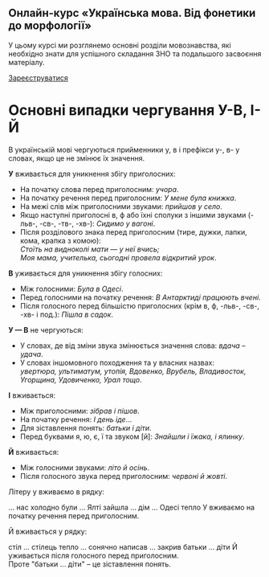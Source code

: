<div class="banner">
  <h2 class="course">Онлайн-курс «Українська мова. Від фонетики до морфології»</h2>
  <p class="course-description">
     У цьому курсі ми розглянемо основні розділи мовознавства, які необхідно знати для успішного складання ЗНО та подальшого засвоєння матеріалу.<br>
  </p>
    <div class="button-wrapper">
        <a class="registration-button" target="_blank" href="http://bit.ly/2zuYUGS">Зареєструватися</a>
    </div>   
</div>

# Основні випадки чергування У-В, І-Й

В українськiй мовi чергуються прийменники <span class="p1">у</span>, <span class="p1">в</span> i префiкси <span class="p1">у-</span>, <span class="p1">в-</span> у словах, якщо це не змiнює їх значення.

<b>У</b> вживається для уникнення збiгу приголосних:
* На початку слова перед приголосним: *учора*.
* На початку речення перед приголосним: *У мене була книжка*.
* На межi слiв мiж приголосними звуками: *прийшов у село*.
* Якщо наступнi приголоснi <span class="p1">в</span>, <span class="p1">ф</span> або їхнi сполуки з iншими звуками (<span class="p1">-льв-</span>, <span class="p1">-св-</span>, <span class="p1">-тв-</span>, <span class="p1">-хв-</span>): *Сидимо у вагонi*.
* Пiсля роздiлового знака перед приголосним (тире, дужки, лапки,
кома, крапка з комою):<br>*Стоїть на видноколi мати — у неї вчись;<br>
Моя мама, учителька, сьогоднi провела вiдкритий урок*.

<b>В</b> уживається для уникнення збiгу голосних:
* Мiж голосними: *Була в Одесi*.
* Перед голосними на початку речення: *В Антарктидi працюють
вченi*.
* Пiсля голосного перед бiльшiстю приголосних (крiм <span class="p1">в</span>, <span class="p1">ф</span>, <span class="p1">-льв-</span>, <span class="p1">-св-</span>, <span class="p1">-хв-</span> i под.): *Пiшла в садок*.

<b>У — В</b> не чергуються:
* У словах, де вiд змiни звука змiнюється значення слова: *вдача – удача*.
* У словах iншомовного походження та у власних назвах:<br>*увертюра, ультиматум, утопiя, Вдовенко, Врубель, Владивосток,
Угорщина, Удовиченко, Урал тощо*.

<b>I</b> вживається:
* Мiж приголосними: *зiбрав
i пiшов*.
* На початку речення: *I день iде*...
* Для зiставлення понять: *батьки i дiти*.
* Перед буквами <span class="p1">я</span>, <span class="p1">ю</span>, <span class="p1">є</span>, <span class="p1">ї</span> та звуком [<span class="p1">й</span>]: *Знайшли i їжака, i ялинку*.

<b>Й</b> вживається:
* Мiж голосними звуками: *лiто й осiнь*.
* Пiсля голосного звука перед приголосним: *червонi й жовтi*.



<quiz correctLabel="correct" incorrectLabel="incorrect" checkLabel="check">
    <question text="">
        <p>Літеру <span class="p1">у</span> вживаємо в рядку:</p>
        <answer correct>… нас холодно </answer>
        <answer>були … Ялті</answer>
        <answer>зайшла … дім</answer>
        <answer>… Одесі тепло</answer>
        <explanation>
        <span class="p1">У</span> вживаємо на початку речення перед приголосним.
        </explanation>
    </question>
</quiz>     
        
        
 <quiz correctLabel="correct" incorrectLabel="incorrect" checkLabel="check">       
    <question text="">
        <p>Й вживається у рядку:</p>
        <answer>стіл ... стілець</answer>
        <answer correct>тепло ... сонячно</answer>
        <answer>написав ... закрив</answer>
        <answer>батьки ... діти</answer>
        <explanation>
        Й уживається після голосного перед приголосним.<br>Проте "батьки ... діти" – це зіставлення понять.
        </explanation>
    </question>
</quiz>




